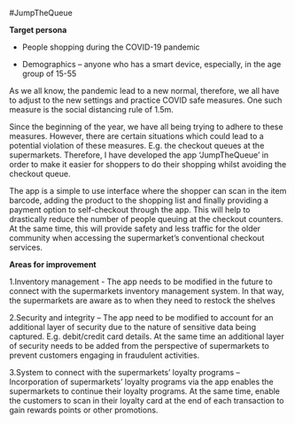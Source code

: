 #JumpTheQueue

**Target persona** 

- People shopping during the COVID-19 pandemic

- Demographics – anyone who has a smart device, especially, in the age group of 15-55

As we all know, the pandemic lead to a new normal, therefore, we all have to adjust to the new settings and practice COVID safe measures. One such measure is the social distancing rule of 1.5m.

Since the beginning of the year, we have all being trying to adhere to these measures. However, there are certain situations which could lead to a potential violation of these measures. E.g. the checkout queues at the supermarkets. Therefore, I have developed the app ‘JumpTheQueue’ in order to make it easier for shoppers to do their shopping whilst avoiding the checkout queue.

The app is a simple to use interface where the shopper can scan in the item barcode, adding the product to the shopping list and finally providing a payment option to self-checkout through the app. This will help to drastically reduce the number of people queuing at the checkout counters. At the same time, this will provide safety and less traffic for the older community when accessing the supermarket’s conventional checkout services.

**Areas for improvement**

1.Inventory management - The app needs to be modified in the future to connect with the supermarkets inventory management system. In that way, the supermarkets are aware as to when they need to restock the shelves

2.Security and integrity – The app need to be modified to account for an additional layer of security due to the nature of sensitive data being captured. E.g. debit/credit card details. At the same time an additional layer of security needs to be added from the perspective of supermarkets to prevent customers engaging in fraudulent activities.

3.System to connect with the supermarkets’ loyalty programs – Incorporation of supermarkets’ loyalty programs via the app enables the supermarkets to continue their loyalty programs. At the same time, enable the customers to scan in their loyalty card at the end of each transaction to gain rewards points or other promotions.
